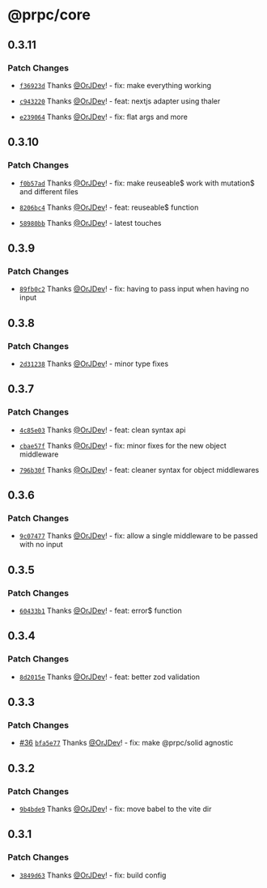 # @prpc/core

## 0.3.11

### Patch Changes

- [`f36923d`](https://github.com/OrJDev/prpc/commit/f36923d5c56f663dc76b30dfa9f40520985ec0c3) Thanks [@OrJDev](https://github.com/OrJDev)! - fix: make everything working

- [`c943220`](https://github.com/OrJDev/prpc/commit/c94322078fbec489feca07c36ea3b21ff98ee05b) Thanks [@OrJDev](https://github.com/OrJDev)! - feat: nextjs adapter using thaler

- [`e239064`](https://github.com/OrJDev/prpc/commit/e239064d474b88c9e0457894d4a9de72d32063e8) Thanks [@OrJDev](https://github.com/OrJDev)! - fix: flat args and more

## 0.3.10

### Patch Changes

- [`f0b57ad`](https://github.com/OrJDev/prpc/commit/f0b57ad8682fee8685f35682390097c1a5fe1c8c) Thanks [@OrJDev](https://github.com/OrJDev)! - fix: make reuseable$ work with mutation$ and different files

- [`8206bc4`](https://github.com/OrJDev/prpc/commit/8206bc46e87f86d9061b6a3a49fc5092de20c8a0) Thanks [@OrJDev](https://github.com/OrJDev)! - feat: reuseable$ function

- [`58980bb`](https://github.com/OrJDev/prpc/commit/58980bb553d76c44e98968b67470474973780c45) Thanks [@OrJDev](https://github.com/OrJDev)! - latest touches

## 0.3.9

### Patch Changes

- [`89fb0c2`](https://github.com/OrJDev/prpc/commit/89fb0c2196db184c7d1e51358370e83117e2b1cb) Thanks [@OrJDev](https://github.com/OrJDev)! - fix: having to pass input when having no input

## 0.3.8

### Patch Changes

- [`2d31238`](https://github.com/OrJDev/prpc/commit/2d31238a718eebae5af0076844a02c32730a81d1) Thanks [@OrJDev](https://github.com/OrJDev)! - minor type fixes

## 0.3.7

### Patch Changes

- [`4c85e03`](https://github.com/OrJDev/prpc/commit/4c85e03c77195ad86393d90fa58c358fd107a211) Thanks [@OrJDev](https://github.com/OrJDev)! - feat: clean syntax api

- [`cbae57f`](https://github.com/OrJDev/prpc/commit/cbae57f9f569aed57844e5ac9ec504c14beecee1) Thanks [@OrJDev](https://github.com/OrJDev)! - fix: minor fixes for the new object middleware

- [`796b30f`](https://github.com/OrJDev/prpc/commit/796b30fe09186195da628eb5e839a184219a481e) Thanks [@OrJDev](https://github.com/OrJDev)! - feat: cleaner syntax for object middlewares

## 0.3.6

### Patch Changes

- [`9c07477`](https://github.com/OrJDev/prpc/commit/9c074777610aa8dfa06099b8930eed52444b5f14) Thanks [@OrJDev](https://github.com/OrJDev)! - fix: allow a single middleware to be passed with no input

## 0.3.5

### Patch Changes

- [`60433b1`](https://github.com/OrJDev/prpc/commit/60433b17fa1a6c6808a36e7b07c1c2e02d24b74e) Thanks [@OrJDev](https://github.com/OrJDev)! - feat: error$ function

## 0.3.4

### Patch Changes

- [`8d2015e`](https://github.com/OrJDev/prpc/commit/8d2015e3cd3534cab4f3b663fc5cb162c7270aa1) Thanks [@OrJDev](https://github.com/OrJDev)! - feat: better zod validation

## 0.3.3

### Patch Changes

- [#36](https://github.com/OrJDev/prpc/pull/36) [`bfa5e77`](https://github.com/OrJDev/prpc/commit/bfa5e778b091de03a96e66873c5399b960562ade) Thanks [@OrJDev](https://github.com/OrJDev)! - fix: make @prpc/solid agnostic

## 0.3.2

### Patch Changes

- [`9b4bde9`](https://github.com/OrJDev/prpc/commit/9b4bde90e57558efe7d08cad16d5c5a74e4084f1) Thanks [@OrJDev](https://github.com/OrJDev)! - fix: move babel to the vite dir

## 0.3.1

### Patch Changes

- [`3849d63`](https://github.com/OrJDev/prpc/commit/3849d639ab16be46db13b413346188bfad89711b) Thanks [@OrJDev](https://github.com/OrJDev)! - fix: build config
